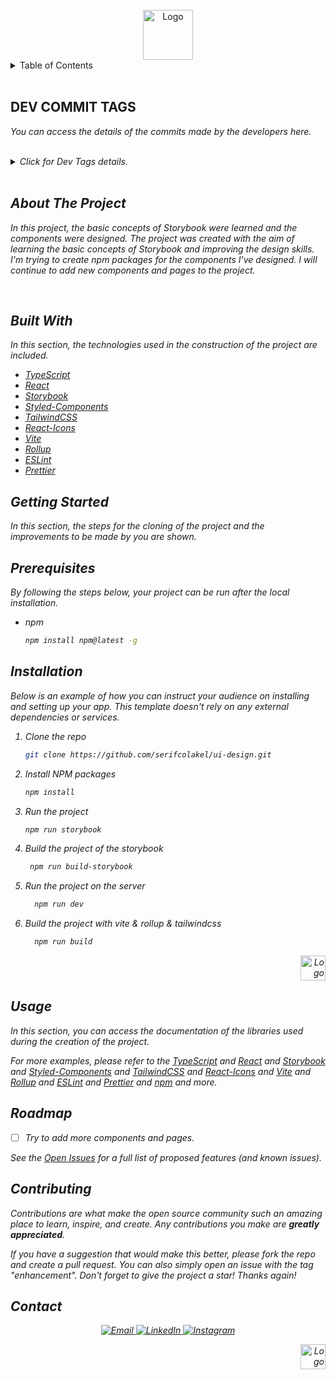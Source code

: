 <!-- PROJECT LOGO -->
<br />
<div align="center">
  <a href="https://github.com/serifcolakel">
    <img src="https://i.hizliresim.com/a27dhrh.jpg" alt="Logo" width="80" height="80">
  </a>
</div>

<!-- TABLE OF CONTENTS -->
<details>
  <summary>Table of Contents</summary>
  <ol>
    <li>
      <a href="#about-the-project">About The Project</a>
      <ul>
        <li><a href="#built-with">Built With</a></li>
      </ul>
    </li>
    <li>
      <a href="#getting-started">Getting Started</a>
      <ul>
        <li><a href="#prerequisites">Prerequisites</a></li>
        <li><a href="#installation">Installation</a></li>
      </ul>
    </li>
    <li><a href="#usage">Usage</a></li>
    <li><a href="#roadmap">Roadmap</a></li>
    <li><a href="#contributing">Contributing</a></li>
    <li><a href="#contact">Contact</a></li>
  </ol>
</details>
<br />

## DEV COMMIT TAGS

<em>You can access the details of the commits made by the developers here.<em>

<br />
<details>
<summary>Click for Dev Tags details.</summary>

| <p style="color: purple;">TAGS</p> | <p style="color: purple">EXPLAIN<p>                                                                                                           |
| ---------------------------------- | --------------------------------------------------------------------------------------------------------------------------------------------- |
| **ADDED (username)**                          | It gives information about newly added Component, package and files.                                                                          |
| **CREATED (username)**                        | It gives information about the Component, package and files created for the first time.                                                       |
| **CHANGED (username)**                        | It gives information about the changed function or method related to the problem or design.                                                   |
| **REMOVED (username)**                        | It gives information about the removed function or method related to the problem or design.                                                   |
| **UPDATED (username)**                        | It gives information about the updated function or method related to the problem or design.                                                   |
| **FIXED (username)**                          | It gives information about the solution of the problem caused by the problem.                                                                 |
| **TODO (username)**                           | It gives information about the planned and encountered problem in the future.                                                                 |
| **TEST (username)**                           | It is a tag created to test whether the functions added during build or for projects working in separate environments can work synchronously. |
| **INFO (username)**                            | It is a tag given to the commit to give information about the project.                                                                       |
</details>
<!-- ABOUT THE PROJECT -->
<br />

## About The Project

In this project, the basic concepts of Storybook were learned and the components were designed. The project was created with the aim of learning the basic concepts of Storybook and improving the design skills. I'm trying to create npm packages for the components I've designed. I will continue to add new components and pages to the project.

<br />

## **Built With**

In this section, the technologies used in the construction of the project are included.

- [TypeScript](https://www.typescriptlang.org/)
- [React](https://reactjs.org/)
- [Storybook](https://storybook.js.org/)
- [Styled-Components](https://styled-components.com/)
- [TailwindCSS](https://tailwindcss.com/)
- [React-Icons](https://react-icons.github.io/react-icons/)
- [Vite](https://vitejs.dev/)
- [Rollup](https://rollupjs.org/guide/en/)
- [ESLint](https://eslint.org/)
- [Prettier](https://prettier.io/)

<!-- GETTING STARTED -->

## **Getting Started**

In this section, the steps for the cloning of the project and the improvements to be made by you are shown.

## Prerequisites

By following the steps below, your project can be run after the local installation.

- npm
  ```sh
  npm install npm@latest -g
  ```

## **Installation**

_Below is an example of how you can instruct your audience on installing and setting up your app. This template doesn't rely on any external dependencies or services._

1. Clone the repo
   ```sh
   git clone https://github.com/serifcolakel/ui-design.git
   ```
2. Install NPM packages
   ```sh
   npm install
   ```
3. Run the project
   ```sh
   npm run storybook
   ```
4. Build the project of the storybook
   ```sh
    npm run build-storybook
    ```
5. Run the project on the server
    ```sh
      npm run dev
    ```
6. Build the project with vite & rollup & tailwindcss
    ```sh
      npm run build
    ```


<div align="right">
  <a href="#top">
      <img src="https://i.hizliresim.com/oxq9b8i.png" alt="Logo" width="40px" height="40px">
  </a>
</div>

<!-- USAGE EXAMPLES -->

## **Usage**

In this section, you can access the documentation of the libraries used during the creation of the project.

_For more examples, please refer to the [TypeScript](
https://www.typescriptlang.org/
) and [React](https://reactjs.org/) and [Storybook](https://storybook.js.org/) and [Styled-Components](https://styled-components.com/) and [TailwindCSS](https://tailwindcss.com/) and [React-Icons](https://react-icons.github.io/react-icons/) and [Vite](https://vitejs.dev/) and [Rollup](https://rollupjs.org/guide/en/) and [ESLint](https://eslint.org/) and [Prettier](https://prettier.io/) and [npm](https://www.npmjs.com/) and more._

<!-- ROADMAP -->

## **Roadmap**

- [ ] Try to add more components and pages.

See the [Open Issues](https://github.com/serifcolakel/storybook-desing.git) for a full list of proposed features (and known issues).

<!-- CONTRIBUTING -->

## **Contributing**

Contributions are what make the open source community such an amazing place to learn, inspire, and create. Any contributions you make are **greatly appreciated**.

If you have a suggestion that would make this better, please fork the repo and create a pull request. You can also simply open an issue with the tag "enhancement".
Don't forget to give the project a star! Thanks again!

<!-- CONTACT -->

## **Contact**

<p align="center">
    <a href="mailto:serifcolakel0@gmail.com">
        <img alt="Email" src="https://img.shields.io/badge/Email-serifcolakel0@gmail.com-green style=flat&logo=gmail">
    </a>
    <a href="https://www.linkedin.com/in/serifcolakel/" target="_blank">
        <img alt="LinkedIn" src="https://img.shields.io/badge/LinkedIn-@serifcolakel-blue?style=flat&logo=linkedin">
    </a>
    <a href="https://www.instagram.com/serifcolakell/">
        <img alt="Instagram" src="https://img.shields.io/badge/Instagram-serifcolakell-red?style=flat-square&logo=instagram">
    </a>
</p>

<div align="right">
  <a href="#top">
      <img src="https://i.hizliresim.com/oxq9b8i.png" alt="Logo" width="40px" height="40px">
  </a>
</div>